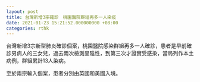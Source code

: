 ```yaml
---
layout: post
title: 台灣新增3宗確診　桃園醫院群組再多一人染疫
date: 2021-01-23 15:21:52.000000000 +08:00
categories: rthk
---
```


台灣新增3宗新型肺炎確診個案，桃園醫院感染群組再多一人確診，患者是早前確診男病人的三女兒，過去兩次檢測呈陰性，到第三次才證實受感染，當局列作本土病例，群組累計13人染病。

至於兩宗輸入個案，患者分別由英國和美國入境。
